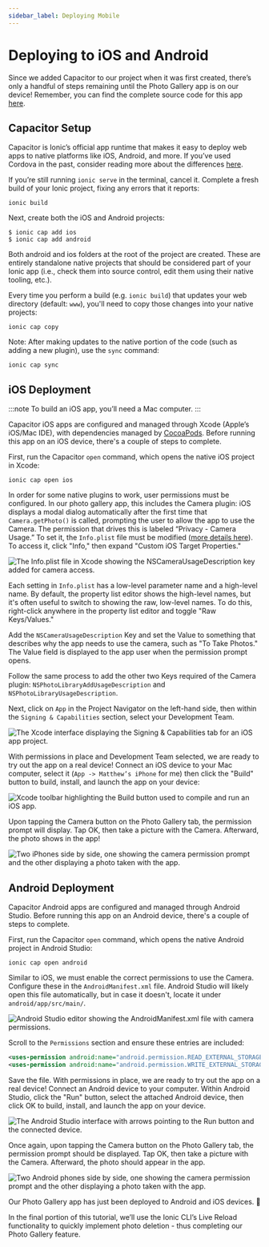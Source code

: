 ```yaml
---
sidebar_label: Deploying Mobile
---
```


# Deploying to iOS and Android

Since we added Capacitor to our project when it was first created, there’s only a handful of steps remaining until the Photo Gallery app is on our device! Remember, you can find the complete source code for this app [here](https://github.com/ionic-team/photo-gallery-capacitor-ng).

## Capacitor Setup

Capacitor is Ionic’s official app runtime that makes it easy to deploy web apps to native platforms like iOS, Android, and more. If you’ve used Cordova in the past, consider reading more about the differences [here](https://capacitorjs.com/docs/cordova#differences-between-capacitor-and-cordova).

If you’re still running `ionic serve` in the terminal, cancel it. Complete a fresh build of your Ionic project, fixing any errors that it reports:

```shell
ionic build
```

Next, create both the iOS and Android projects:

```shell
$ ionic cap add ios
$ ionic cap add android
```

Both android and ios folders at the root of the project are created. These are entirely standalone native projects that should be considered part of your Ionic app (i.e., check them into source control, edit them using their native tooling, etc.).

Every time you perform a build (e.g. `ionic build`) that updates your web directory (default: `www`), you'll need to copy those changes into your native projects:

```shell
ionic cap copy
```

Note: After making updates to the native portion of the code (such as adding a new plugin), use the `sync` command:

```shell
ionic cap sync
```

## iOS Deployment

:::note
To build an iOS app, you’ll need a Mac computer.
:::

Capacitor iOS apps are configured and managed through Xcode (Apple’s iOS/Mac IDE), with dependencies managed by [CocoaPods](https://cocoapods.org/). Before running this app on an iOS device, there's a couple of steps to complete.

First, run the Capacitor `open` command, which opens the native iOS project in Xcode:

```shell
ionic cap open ios
```

In order for some native plugins to work, user permissions must be configured. In our photo gallery app, this includes the Camera plugin: iOS displays a modal dialog automatically after the first time that `Camera.getPhoto()` is called, prompting the user to allow the app to use the Camera. The permission that drives this is labeled “Privacy - Camera Usage.” To set it, the `Info.plist` file must be modified ([more details here](https://capacitorjs.com/docs/ios/configuration)). To access it, click "Info," then expand "Custom iOS Target Properties."

![The Info.plist file in Xcode showing the NSCameraUsageDescription key added for camera access.](/img/guides/first-app-cap-ng/xcode-info-plist.png 'Xcode Info.plist Configuration')

Each setting in `Info.plist` has a low-level parameter name and a high-level name. By default, the property list editor shows the high-level names, but it's often useful to switch to showing the raw, low-level names. To do this, right-click anywhere in the property list editor and toggle "Raw Keys/Values."

Add the `NSCameraUsageDescription` Key and set the Value to something that describes why the app needs to use the camera, such as "To Take Photos." The Value field is displayed to the app user when the permission prompt opens.

Follow the same process to add the other two Keys required of the Camera plugin: `NSPhotoLibraryAddUsageDescription` and `NSPhotoLibraryUsageDescription`.

Next, click on `App` in the Project Navigator on the left-hand side, then within the `Signing & Capabilities` section, select your Development Team.

![The Xcode interface displaying the Signing & Capabilities tab for an iOS app project.](/img/guides/first-app-cap-ng/xcode-signing.png 'Xcode Signing & Capabilities')

With permissions in place and Development Team selected, we are ready to try out the app on a real device! Connect an iOS device to your Mac computer, select it (`App -> Matthew’s iPhone` for me) then click the "Build" button to build, install, and launch the app on your device:

![Xcode toolbar highlighting the Build button used to compile and run an iOS app.](/img/guides/first-app-cap-ng/xcode-build-button.png 'Xcode Build Button')

Upon tapping the Camera button on the Photo Gallery tab, the permission prompt will display. Tap OK, then take a picture with the Camera. Afterward, the photo shows in the app!

![Two iPhones side by side, one showing the camera permission prompt and the other displaying a photo taken with the app.](/img/guides/first-app-cap-ng/ios-permissions-photo.png 'iOS Camera Permission Prompt and Photo Result')

## Android Deployment

Capacitor Android apps are configured and managed through Android Studio. Before running this app on an Android device, there's a couple of steps to complete.

First, run the Capacitor `open` command, which opens the native Android project in Android Studio:

```shell
ionic cap open android
```

Similar to iOS, we must enable the correct permissions to use the Camera. Configure these in the `AndroidManifest.xml` file. Android Studio will likely open this file automatically, but in case it doesn't, locate it under `android/app/src/main/`.

![Android Studio editor showing the AndroidManifest.xml file with camera permissions.](/img/guides/first-app-cap-ng/android-manifest.png 'Android Manifest Permissions')

Scroll to the `Permissions` section and ensure these entries are included:

```xml
<uses-permission android:name="android.permission.READ_EXTERNAL_STORAGE"/>
<uses-permission android:name="android.permission.WRITE_EXTERNAL_STORAGE" />
```

Save the file. With permissions in place, we are ready to try out the app on a real device! Connect an Android device to your computer. Within Android Studio, click the "Run" button, select the attached Android device, then click OK to build, install, and launch the app on your device.

![The Android Studio interface with arrows pointing to the Run button and the connected device.](/img/guides/first-app-cap-ng/android-device.png 'Android Studio Run Configuration')

Once again, upon tapping the Camera button on the Photo Gallery tab, the permission prompt should be displayed. Tap OK, then take a picture with the Camera. Afterward, the photo should appear in the app.

![Two Android phones side by side, one showing the camera permission prompt and the other displaying a photo taken with the app.](/img/guides/first-app-cap-ng/android-permissions-photo.png 'Android Permissions and Photo Capture')

Our Photo Gallery app has just been deployed to Android and iOS devices. 🎉

In the final portion of this tutorial, we’ll use the Ionic CLI’s Live Reload functionality to quickly implement photo deletion - thus completing our Photo Gallery feature.
